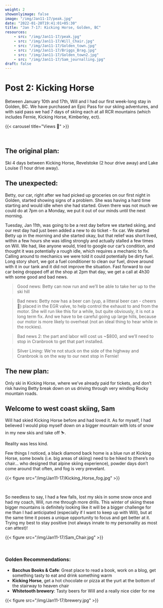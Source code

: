 ```yaml
---
weight: 2
showonlyimage: false
image: "/img/Jan11-17/peak.jpg"
date: "2022-01-20T19:41:01+05:30"
title: "Jan 7-17: Kicking Horse, Golden, BC"
resources:
    - src: "/img/Jan11-17/peak.jpg"
    - src: "/img/Jan11-17/Will_Chair.jpg"
    - src: "/img/Jan11-17/Golden_town.jpg"
    - src: "/img/Jan11-17/Briggs_Brag.jpg"
    - src: "/img/Jan11-17/Golden_town2.jpg"
    - src: "/img/Jan11-17/Sam_journalling.jpg"
draft: false
---
```


# Post 2: Kicking Horse

Between January 10th and 17th, Will and I had our first week-long stay in Golden, BC. We have purchased an Epic Pass for our skiing adventures, and with said pass we had 7 days of skiing each at all RCR mountains (which includes Fernie, Kicking Horse, Kimberley, ect). 

{{< carousel title="Views 👀" >}}

&nbsp;
&nbsp;


## The original plan: 
Ski 4 days between Kicking Horse, Revelstoke (2 hour drive away) and Lake Louise (1 hour drive away). 

## The unexpected: 
Betty, our car, right after we had picked up groceries on our first night in Golden, started showing signs of a problem. She was having a hard time starting and would idle when she had started. Given there was not much we could do at 7pm on a Monday, we put it out of our minds until the next morning. 

Tuesday, Jan 11th, was going to be a rest day before we started skiing, and our rest day had just been added a new to do ticket - fix car. We started Betty up in the morning and she started okay, but that relief was short lived, within a few hours she was idling strongly and actually stalled a few times on Will. We had, like anyone would, tried to google our car’s condition, and thought it was potentially a rough idle, which requires a mechanic to fix. Calling around to mechanics we were told it could potentially be dirty fuel. Long story short, we got a fuel conditioner to clean our fuel, drove around with it in our tank and it did not improve the situation. Fast forward to our car being dropped off at the shop at 2pm that day, we get a call at 4h30 with some good and bad news. 

> Good news: Betty can now run and we’ll be able to take her up to the ski hill 


> Bad news: Betty now has a beer can (yup, a litteral beer can - cheers 🍻) placed in the EGR valve, to help control the exhaust to and from the motor. She will run like this for a while, but quite obviously, it is not a long term fix. And we have to be careful going up large hills, because our motor is more likely to overheat (not an ideal thing to hear while in the rockies). 


> Bad news 2: the part and labor will cost us ~$800, and we’ll need to stop in Cranbrook to get that part installed. 

> Silver Lining: We're not stuck on the side of the highway and Cranbrook is on the way to our next stop in Fernie!

## The new plan: 
Only ski in Kicking Horse, where we’ve already paid for tickets, and don’t risk having Betty break down on us driving through very winding Rocky mountain roads. 

## Welcome to west coast skiing, Sam 

Will had skied Kicking Horse before and had loved it. As for myself, I had believed I would plop myself down on a bigger mountain with lots of snow in my new skis and take off ⛷. 

Reality was less kind. 

Few things I noticed, a black diamond back home is a blue run at Kicking Horse, some bowls (i.e. big areas of skiing) need to be hiked to (there’s no chair… who designed that alpine skiing experience), powder days don’t come around that often, and fog is very prevelant. 

{{< figure src="/img/Jan11-17/Kicking_Horse_fog.jpg" >}}

&nbsp;

So needless to say, I had a few falls, lost my skis in some snow once and had my coach, Will, run me through more drills. This winter of skiing these bigger mountains is definitely looking like it will be a bigger challenge for me than I had anticipated (especially if I want to keep up with Will), but at the same time it poses a unique opportunity to focus and get better at it. Trying my best to stay positive (not always innate to my personality as most can attest)! 

{{< figure src="/img/Jan11-17/Sam_Chair.jpg" >}}

&nbsp;

### Golden Recommendations: 

* **Bacchus Books & Cafe**: Great place to read a book, work on a blog, get something tasty to eat and drink something warm
* **Kicking Horse**, get a hot chocolate or pizza at the yurt at the bottom of the stairway to heaven chair 
* **Whitetooth brewery**: Tasty beers for Will and a really nice cider for me

{{< figure src="/img/Jan11-17/brewery.jpg" >}}

